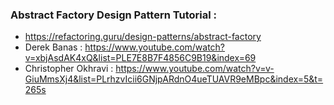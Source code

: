 ### Abstract Factory Design Pattern Tutorial :
* https://refactoring.guru/design-patterns/abstract-factory
* Derek Banas : https://www.youtube.com/watch?v=xbjAsdAK4xQ&list=PLE7E8B7F4856C9B19&index=69
* Christopher Okhravi : https://www.youtube.com/watch?v=v-GiuMmsXj4&list=PLrhzvIcii6GNjpARdnO4ueTUAVR9eMBpc&index=5&t=265s
